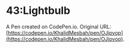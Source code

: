 # 43:Lightbulb

A Pen created on CodePen.io. Original URL: [https://codepen.io/KhalidMesbah/pen/OJjpvop](https://codepen.io/KhalidMesbah/pen/OJjpvop).


